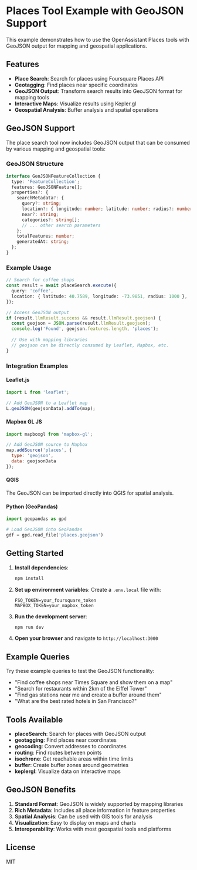 # Places Tool Example with GeoJSON Support

This example demonstrates how to use the OpenAssistant Places tools with GeoJSON output for mapping and geospatial applications.

## Features

- **Place Search**: Search for places using Foursquare Places API
- **Geotagging**: Find places near specific coordinates
- **GeoJSON Output**: Transform search results into GeoJSON format for mapping tools
- **Interactive Maps**: Visualize results using Kepler.gl
- **Geospatial Analysis**: Buffer analysis and spatial operations

## GeoJSON Support

The place search tool now includes GeoJSON output that can be consumed by various mapping and geospatial tools:

### GeoJSON Structure

```typescript
interface GeoJSONFeatureCollection {
  type: 'FeatureCollection';
  features: GeoJSONFeature[];
  properties?: {
    searchMetadata?: {
      query?: string;
      location?: { longitude: number; latitude: number; radius?: number };
      near?: string;
      categories?: string[];
      // ... other search parameters
    };
    totalFeatures: number;
    generatedAt: string;
  };
}
```

### Example Usage

```typescript
// Search for coffee shops
const result = await placeSearch.execute({
  query: 'coffee',
  location: { latitude: 40.7589, longitude: -73.9851, radius: 1000 },
});

// Access GeoJSON output
if (result.llmResult.success && result.llmResult.geojson) {
  const geojson = JSON.parse(result.llmResult.geojson);
  console.log('Found', geojson.features.length, 'places');
  
  // Use with mapping libraries
  // geojson can be directly consumed by Leaflet, Mapbox, etc.
}
```

### Integration Examples

#### Leaflet.js
```javascript
import L from 'leaflet';

// Add GeoJSON to a Leaflet map
L.geoJSON(geojsonData).addTo(map);
```

#### Mapbox GL JS
```javascript
import mapboxgl from 'mapbox-gl';

// Add GeoJSON source to Mapbox
map.addSource('places', {
  type: 'geojson',
  data: geojsonData
});
```

#### QGIS
The GeoJSON can be imported directly into QGIS for spatial analysis.

#### Python (GeoPandas)
```python
import geopandas as gpd

# Load GeoJSON into GeoPandas
gdf = gpd.read_file('places.geojson')
```

## Getting Started

1. **Install dependencies**:
   ```bash
   npm install
   ```

2. **Set up environment variables**:
   Create a `.env.local` file with:
   ```
   FSQ_TOKEN=your_foursquare_token
   MAPBOX_TOKEN=your_mapbox_token
   ```

3. **Run the development server**:
   ```bash
   npm run dev
   ```

4. **Open your browser** and navigate to `http://localhost:3000`

## Example Queries

Try these example queries to test the GeoJSON functionality:

- "Find coffee shops near Times Square and show them on a map"
- "Search for restaurants within 2km of the Eiffel Tower"
- "Find gas stations near me and create a buffer around them"
- "What are the best rated hotels in San Francisco?"

## Tools Available

- **placeSearch**: Search for places with GeoJSON output
- **geotagging**: Find places near coordinates
- **geocoding**: Convert addresses to coordinates
- **routing**: Find routes between points
- **isochrone**: Get reachable areas within time limits
- **buffer**: Create buffer zones around geometries
- **keplergl**: Visualize data on interactive maps

## GeoJSON Benefits

1. **Standard Format**: GeoJSON is widely supported by mapping libraries
2. **Rich Metadata**: Includes all place information in feature properties
3. **Spatial Analysis**: Can be used with GIS tools for analysis
4. **Visualization**: Easy to display on maps and charts
5. **Interoperability**: Works with most geospatial tools and platforms

## License

MIT 